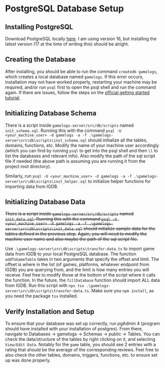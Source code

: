 # PostgreSQL Database Setup
## Installing PostgreSQL
Download PostgreSQL locally [here](https://www.enterprisedb.com/downloads/postgres-postgresql-downloads). I am using version 16, but installing the latest version (17 at the time of writing this) should be alright.

## Creating the Database
After installing, you should be able to run the command `createdb gamelogs`, which creates a local database named `gamelogs`. If this error occurs, installation may not have worked properly, restarting your machine may be required, and/or run `psql` first to open the psql shell and run the command again. If there are issues, follow the steps on the [official getting started tutorial](https://www.postgresql.org/docs/current/tutorial-createdb.html).

## Initializing Database Schema
There is a script inside `gamelogs-server/src/db/scripts` named `init_schema.sql`. Running this with the command `psql -U <your_machine_user> -d gamelogs -a -f .\gamelogs-server\src\db\scripts\init_schema.sql` should initialize all the tables, domains, functions, etc.
Modify the name of your machine user accordingly (which you can find by running `psql` to get into the psql shell and then `\l` to list the databases and relevant info). Also modify the path of the sql script file if needed (the above path is assuming you are running it from the project root directory).

Similarly, run `psql -U <your_machine_user> -d gamelogs -a -f .\gamelogs-server\src\db\scripts\init_helper.sql` to initialize helper functions for importing data from IGDB.

## Initializing Database Data
~~There is a script inside `gamelogs-server/src/db/scripts` named `init_data.sql`. Running this with the command `psql -U <your_machine_user> -d gamelogs -a -f .\gamelogs-server\src\db\scripts\init_data.sql` should initialize sample data for the tables defined in the previous step.~~
~~Again, you will need to modify the machine user name and also maybe the path of the sql script file.~~

Use `.\gamelogs-server\src\db\scripts\transfer-data.ts` to import game data from IGDB to your local PostgreSQL database. The function `addToGameTable` takes in two arguments that specify the offset and limit. The offset is where in the list (of games, platforms, whatever endpoint from IGDB) you are querying from, and the limit is how many entries you will receive. Feel free to modify those at the bottom of the script where it calls the function. In the future, the `fillDatabase` function should import ALL data from IGDB. Run this script with `npx tsx .\gamelogs-server\src\db\scripts\transfer-data.ts`. Make sure you `npm install`, as you need the package `tsx` installed.

## Verify Installation and Setup
To ensure that your database was set up correctly, run pgAdmin 4 (program should have installed with your installation of postgres). From there, navigate to Databases -> gamelogs -> Schemas -> public -> Tables. You can check the data/structure of the tables by right clicking on it, and selecting `View/Edit Data`. Notably for the `game` table, you should see 2 entries with a rating that should be the average of the corresponding reviews. Feel free to also check the other tables, domains, triggers, functions, etc. to ensure set up was done properly.
